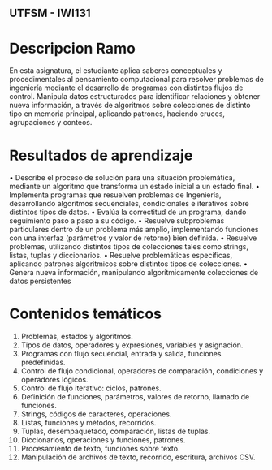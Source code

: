## UTFSM - IWI131

# Descripcion Ramo
En esta asignatura, el estudiante aplica saberes conceptuales y procedimentales al pensamiento 
computacional para resolver problemas de ingeniería mediante el desarrollo de programas con 
distintos flujos de control. Manipula datos estructurados para identificar relaciones y obtener nueva 
información, a través de algoritmos sobre colecciones de distinto tipo en memoria principal, aplicando 
patrones, haciendo cruces, agrupaciones y conteos.

# Resultados de aprendizaje
• Describe el proceso de solución para una situación problemática, mediante un algoritmo que transforma un estado inicial a un estado final.
• Implementa programas que resuelven problemas de Ingeniería, desarrollando algoritmos secuenciales, condicionales e iterativos sobre distintos tipos de datos.
• Evalúa la correctitud de un programa, dando seguimiento paso a paso a su código.
• Resuelve subproblemas particulares dentro de un problema más amplio, implementando funciones con una interfaz (parámetros y valor de retorno) bien definida.
• Resuelve problemas, utilizando distintos tipos de colecciones tales como strings, listas, tuplas y diccionarios.
• Resuelve problemáticas específicas, aplicando patrones algorítmicos sobre distintos tipos de colecciones.
• Genera nueva información, manipulando algorítmicamente colecciones de datos persistentes

# Contenidos temáticos
1. Problemas, estados y algoritmos.
2. Tipos de datos, operadores y expresiones, variables y asignación.
3. Programas con flujo secuencial, entrada y salida, funciones predefinidas.
4. Control de flujo condicional, operadores de comparación, condiciones y operadores lógicos.
5. Control de flujo iterativo: ciclos, patrones.
6. Definición de funciones, parámetros, valores de retorno, llamado de funciones.
7. Strings, códigos de caracteres, operaciones.
8. Listas, funciones y métodos, recorridos.
9. Tuplas, desempaquetado, comparación, listas de tuplas.
10. Diccionarios, operaciones y funciones, patrones.
11. Procesamiento de texto, funciones sobre texto.
12. Manipulación de archivos de texto, recorrido, escritura, archivos CSV.
